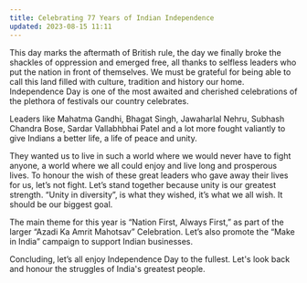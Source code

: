 ```yaml
---
title: Celebrating 77 Years of Indian Independence
updated: 2023-08-15 11:11
---
```


This day marks the aftermath of British rule, the day we finally broke the shackles of oppression and emerged free, all thanks to selfless leaders who put the nation in front of themselves. We must be grateful for being able to call this land filled with culture, tradition and history our home. Independence Day is one of the most awaited and cherished celebrations of the plethora of festivals our country celebrates.

Leaders like Mahatma Gandhi, Bhagat Singh, Jawaharlal Nehru, Subhash Chandra Bose, Sardar Vallabhbhai Patel and a lot more fought valiantly to give Indians a better life, a life of peace and unity.

They wanted us to live in such a world where we would never have to fight anyone, a world where we all could enjoy and live long and prosperous lives.
To honour the wish of these great leaders who gave away their lives for us, let’s not fight. Let’s stand together because unity is our greatest strength. “Unity in diversity”, is what they wished, it’s what we all wish. It should be our biggest goal.

The main theme for this year is “Nation First, Always First,” as part of the larger “Azadi Ka Amrit Mahotsav” Celebration. Let’s also promote the “Make in India” campaign to support Indian businesses.

Concluding, let’s all enjoy Independence Day to the fullest. Let's look back and honour the struggles of India's greatest people.
